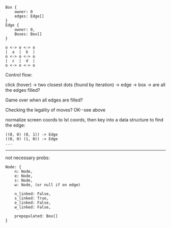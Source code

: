 ```
Box {
    owner: 0
    edges: Edge[]
}
Edge {
    owner: 0,
    Boxes: Box[]
}

o <-> o <-> o
|  a  |  b  |
o <-> o <-> o
|  c  |  d  |
o <-> o <-> o
```
Control flow:

click (hover) -> two closest dots (found by iteration) -> edge -> box -> are all the edges filled?

Game over when all edges are filled? 

Checking the legality of moves? OK--see above

normalize screen coords to lst coords, then key into a data structure to find the edge:
```
((0, 0) (0, 1)) -> Edge
((0, 0) (1, 0)) -> Edge
...
```

------

not necessary probs:

```
Node: {
    n: Node,
    e: Node,
    s: Node,
    w: Node, (or null if on edge) 

    n_linked: False,
    s_linked: True,
    e_linked: False,
    w_linked: False,

    prepopulated: Box[]
}
```